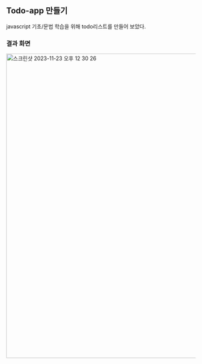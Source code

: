 ## Todo-app 만들기

javascript 기초/문법 학습을 위해 todo리스트를 만들어 보았다.

### 결과 화면
<img width="811" alt="스크린샷 2023-11-23 오후 12 30 26" src="https://github.com/Jjuhui313/Todo-app/assets/94800969/4ce34862-da3a-42c0-957a-fbe861466c60">
